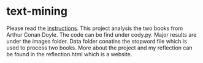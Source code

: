 # text-mining

Please read the [instructions](instructions.md).
This project analysis the two books from Arthur Conan Doyle. The code can be find under cody.py. Major results are under the images folder. Data folder conatins the stopword file which is used to process two books. More about the project and my reflection can be found in the reflection.html which is a website.